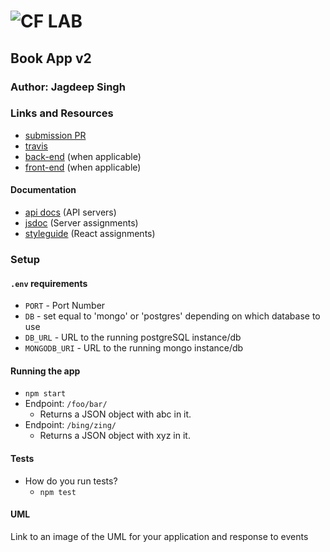 ![CF](http://i.imgur.com/7v5ASc8.png) LAB
=================================================

## Book App v2

### Author: Jagdeep Singh

### Links and Resources
* [submission PR](http://xyz.com)
* [travis](http://xyz.com)
* [back-end](http://xyz.com) (when applicable)
* [front-end](http://xyz.com) (when applicable)

#### Documentation
* [api docs](http://xyz.com) (API servers)
* [jsdoc](http://xyz.com) (Server assignments)
* [styleguide](http://xyz.com) (React assignments)

<!-- ### Modules
#### `modulename.js`
##### Exported Values and Methods

###### `foo(thing) -> string`
Usage Notes or examples

###### `bar(array) -> array`
Usage Notes or examples -->

### Setup
#### `.env` requirements
* `PORT` - Port Number
* `DB` - set equal to 'mongo' or 'postgres' depending on which database to use
* `DB_URL` - URL to the running postgreSQL instance/db
* `MONGODB_URI` - URL to the running mongo instance/db

#### Running the app
* `npm start`
* Endpoint: `/foo/bar/`
  * Returns a JSON object with abc in it.
* Endpoint: `/bing/zing/`
  * Returns a JSON object with xyz in it.
  
#### Tests
* How do you run tests?
    * `npm test`
#### UML
Link to an image of the UML for your application and response to events